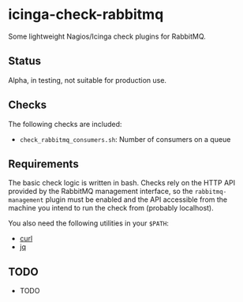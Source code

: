 # icinga-check-rabbitmq

Some lightweight Nagios/Icinga check plugins for RabbitMQ.

## Status

Alpha, in testing, not suitable for production use.

## Checks

The following checks are included:

 * `check_rabbitmq_consumers.sh`: Number of consumers on a queue

## Requirements

The basic check logic is written in bash. Checks rely on the HTTP API provided
by the RabbitMQ management interface, so the `rabbitmq-management` plugin must
be enabled and the API accessible from the machine you intend to run the check
from (probably localhost).

You also need the following utilities in your `$PATH`:

 * [curl](http://curl.haxx.se/)
 * [jq](https://stedolan.github.io/jq/)

## TODO

 * TODO